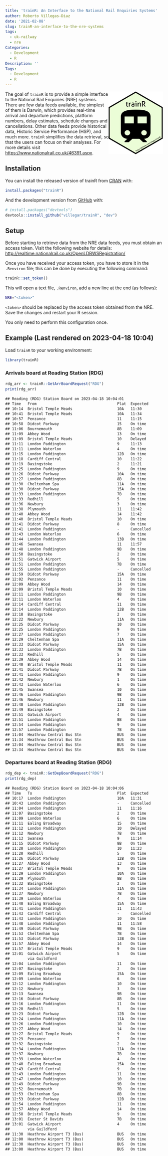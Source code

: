 ```yaml
---
title: 'trainR: An Interface to the National Rail Enquiries Systems'
author: Roberto Villegas-Diaz
date: '2021-02-08'
slug: trainR-an-interface-to-the-nre-systems
tags:
  - uk-railway
  - nre
Categories:
  - Development
  - R
Description: ''
Tags:
  - Development
  - R
---
```


<img src="https://raw.githubusercontent.com/villegar/trainR/main/inst/images/logo.png" alt="logo" align="right" height=200px/>

The goal of `trainR` is to provide a simple interface to the 
National Rail Enquiries (NRE) systems. There are few data feeds 
available, the simplest of them is Darwin, which provides real-time 
arrival and departure predictions, platform numbers, delay estimates, 
schedule changes and cancellations. Other data feeds provide historical 
data, Historic Service Performance (HSP), and much more. `trainR` 
simplifies the data retrieval, so that the users can focus on their 
analyses. For more details visit 
https://www.nationalrail.co.uk/46391.aspx.

## Installation

You can install the released version of trainR from [CRAN](https://CRAN.R-project.org) with:

``` r
install.packages("trainR")
```

And the development version from [GitHub](https://github.com/) with:

``` r
# install.packages("devtools")
devtools::install_github("villegar/trainR", "dev")
```

## Setup
Before starting to retrieve data from the NRE data feeds, you must obtain an access token. 
Visit the following website for details: http://realtime.nationalrail.co.uk/OpenLDBWSRegistration/

Once you have received your access token, you have to store it in the `.Renviron` file; this can be 
done by executing the following command:


```r
trainR::set_token()
```

This will open a text file, `.Renviron`, add a new line at the end (as follows):

```bash
NRE="<token>"
```

`<token>` should be replaced by the access token obtained from the NRE. Save the changes and restart 
your R session.

You only need to perform this configuration once.

## Example (Last rendered on 2023-04-18 10:04)

Load `trainR` to your working environment:

```r
library(trainR)
```

### Arrivals board at Reading Station (RDG)


```r
rdg_arr <- trainR::GetArrBoardRequest("RDG")
print(rdg_arr)
```

```
## Reading (RDG) Station Board on 2023-04-18 10:04:01
## Time   From                                    Plat  Expected
## 10:14  Bristol Temple Meads                    10A   11:30
## 10:41  Bristol Temple Meads                    10A   11:34
## 10:57  Penzance                                11    11:15
## 10:58  Didcot Parkway                          15    On time
## 11:06  Bournemouth                             8B    11:09
## 11:09  Abbey Wood                              13    On time
## 11:09  Bristol Temple Meads                    10    Delayed
## 11:11  London Paddington                       9     11:13
## 11:11  London Waterloo                         4     On time
## 11:15  London Paddington                       12B   On time
## 11:18  Cardiff Central                         10    11:22
## 11:19  Basingstoke                             2     11:21
## 11:25  London Paddington                       9     On time
## 11:26  Didcot Parkway                          10A   On time
## 11:27  London Paddington                       8B    On time
## 11:30  Cheltenham Spa                          11A   On time
## 11:30  Didcot Parkway                          15A   On time
## 11:33  London Paddington                       7B    On time
## 11:33  Redhill                                 5     On time
## 11:36  Newbury                                 3     On time
## 11:38  Plymouth                                11    11:42
## 11:40  Abbey Wood                              14    11:42
## 11:40  Bristol Temple Meads                    10    On time
## 11:41  Didcot Parkway                          8     On time
## 11:41  London Paddington                       -     Cancelled
## 11:43  London Waterloo                         6     On time
## 11:44  London Paddington                       13B   On time
## 11:46  Swansea                                 11    11:57
## 11:48  London Paddington                       9B    On time
## 11:50  Basingstoke                             2     On time
## 11:51  Gatwick Airport                         5     On time
## 11:51  London Paddington                       7B    On time
## 11:55  London Paddington                       -     Cancelled
## 11:59  Didcot Parkway                          15A   On time
## 12:02  Penzance                                11    On time
## 12:09  Abbey Wood                              14    On time
## 12:09  Bristol Temple Meads                    10    On time
## 12:11  London Paddington                       9B    On time
## 12:11  London Waterloo                         4     On time
## 12:14  Cardiff Central                         11    On time
## 12:14  London Paddington                       12B   On time
## 12:18  Basingstoke                             2     On time
## 12:22  Newbury                                 11A   On time
## 12:25  Didcot Parkway                          10    On time
## 12:25  London Paddington                       9     On time
## 12:27  London Paddington                       7     On time
## 12:29  Cheltenham Spa                          11A   On time
## 12:33  Didcot Parkway                          15A   On time
## 12:33  London Paddington                       7B    On time
## 12:33  Redhill                                 5     On time
## 12:39  Abbey Wood                              14    On time
## 12:40  Bristol Temple Meads                    11    On time
## 12:41  Didcot Parkway                          7B    On time
## 12:41  London Paddington                       9     On time
## 12:42  Newbury                                 1     On time
## 12:43  London Waterloo                         6     On time
## 12:45  Swansea                                 10    On time
## 12:46  London Paddington                       9B    On time
## 12:46  Newbury                                 11    On time
## 12:48  London Paddington                       12B   On time
## 12:49  Basingstoke                             2     On time
## 12:51  Gatwick Airport                         4     On time
## 12:51  London Paddington                       8B    On time
## 12:54  London Paddington                       9     On time
## 12:57  London Paddington                       7B    On time
## 11:04  Heathrow Central Bus Stn                BUS   On time
## 11:34  Heathrow Central Bus Stn                BUS   On time
## 12:04  Heathrow Central Bus Stn                BUS   On time
## 12:34  Heathrow Central Bus Stn                BUS   On time
```

### Departures board at Reading Station (RDG)


```r
rdg_dep <- trainR::GetDepBoardRequest("RDG")
print(rdg_dep)
```

```
## Reading (RDG) Station Board on 2023-04-18 10:04:06
## Time   To                                      Plat  Expected
## 10:17  London Paddington                       10A   11:31
## 10:43  London Paddington                       -     Cancelled
## 11:04  London Paddington                       11    11:16
## 11:07  Basingstoke                             2     On time
## 11:09  London Waterloo                         6     On time
## 11:11  Ealing Broadway                         15    On time
## 11:12  London Paddington                       10    Delayed
## 11:12  Newbury                                 7B    On time
## 11:13  Swansea                                 9     11:14
## 11:15  Didcot Parkway                          8B    On time
## 11:20  London Paddington                       10    11:23
## 11:20  Redhill                                 5     On time
## 11:26  Didcot Parkway                          12B   On time
## 11:27  Abbey Wood                              13    On time
## 11:27  Bristol Temple Meads                    9     On time
## 11:29  London Paddington                       10A   On time
## 11:29  Plymouth                                8B    On time
## 11:32  Basingstoke                             2     On time
## 11:34  London Paddington                       11A   On time
## 11:37  Newbury                                 7B    On time
## 11:39  London Waterloo                         4     On time
## 11:40  Ealing Broadway                         15A   On time
## 11:41  London Paddington                       11    11:43
## 11:43  Cardiff Central                         -     Cancelled
## 11:43  London Paddington                       10    On time
## 11:48  London Paddington                       11    11:58
## 11:49  Didcot Parkway                          9B    On time
## 11:53  Cheltenham Spa                          7B    On time
## 11:53  Didcot Parkway                          13B   On time
## 11:57  Abbey Wood                              14    On time
## 11:57  Bristol Temple Meads                    9     On time
## 12:01  Gatwick Airport                         5     On time
##        via Guildford                           
## 12:04  London Paddington                       11    On time
## 12:07  Basingstoke                             2     On time
## 12:09  Ealing Broadway                         15A   On time
## 12:09  London Waterloo                         6     On time
## 12:12  London Paddington                       10    On time
## 12:12  Newbury                                 3     On time
## 12:13  Swansea                                 9B    On time
## 12:16  Didcot Parkway                          8B    On time
## 12:16  London Paddington                       11    On time
## 12:20  Redhill                                 5     On time
## 12:23  Didcot Parkway                          12B   On time
## 12:24  London Paddington                       11A   On time
## 12:26  London Paddington                       10    On time
## 12:27  Abbey Wood                              14    On time
## 12:27  Bristol Temple Meads                    9     On time
## 12:29  Penzance                                7     On time
## 12:32  Basingstoke                             2     On time
## 12:34  London Paddington                       11A   On time
## 12:37  Newbury                                 7B    On time
## 12:39  London Waterloo                         4     On time
## 12:40  Ealing Broadway                         15A   On time
## 12:43  Cardiff Central                         9     On time
## 12:43  London Paddington                       11    On time
## 12:47  London Paddington                       10    On time
## 12:49  Didcot Parkway                          9B    On time
## 12:52  Bournemouth                             7B    On time
## 12:53  Cheltenham Spa                          8B    On time
## 12:53  Didcot Parkway                          12B   On time
## 12:54  London Paddington                       11    On time
## 12:57  Abbey Wood                              14    On time
## 12:58  Bristol Temple Meads                    9     On time
## 13:01  Exeter St Davids                        7B    On time
## 13:01  Gatwick Airport                         4     On time
##        via Guildford                           
## 11:30  Heathrow Airport T3 (Bus)               BUS   On time
## 12:00  Heathrow Airport T3 (Bus)               BUS   On time
## 12:30  Heathrow Airport T3 (Bus)               BUS   On time
## 13:00  Heathrow Airport T3 (Bus)               BUS   On time
```
